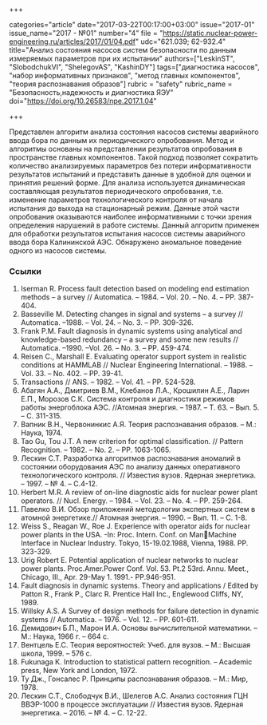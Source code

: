 +++

categories="article"
date="2017-03-22T00:17:00+03:00"
issue="2017-01"
issue_name="2017 - №01"
number="4"
file = "https://static.nuclear-power-engineering.ru/articles/2017/01/04.pdf"
udc="621.039; 62-932.4"
title="Анализ состояния насосов систем безопасности по данным измеряемых параметров при их испытании"
authors=["LeskinST", "SlobodchukVI", "ShelegovAS", "KashinDY"]
tags=["диагностика насосов", "набор информативных признаков", "метод главных компонентов", "теория распознавания образов"]
rubric = "safety"
rubric_name = "Безопасность,надежность и диагностика ЯЭУ"
doi="https://doi.org/10.26583/npe.2017.1.04"

+++

Представлен алгоритм анализа состояния насосов системы аварийного ввода бора по данным их периодического опробования. Метод и алгоритмы основаны на представлении результатов опробования в пространстве главных компонентов. Такой подход позволяет сократить количество анализируемых параметров без потери информативности результатов испытаний и представить данные в удобной для оценки и принятия решений форме. Для анализа используется динамическая составляющая результатов периодического опробования, т.е. изменение параметров технологического контроля от начала испытания до выхода на стационарный режим. Данные этой части опробования оказываются наиболее информативными с точки зрения определения нарушений в работе системы. Данный алгоритм применен для обработки результатов испытания насосов системы аварийного ввода бора Калининской АЭС. Обнаружено аномальное поведение одного из насосов системы.

### Ссылки

1. Iserman R. Process fault detection based on modeling end estimation methods – a survey // Automatica. – 1984. – Vol. 20. – No. 4. – PP. 387-404.
2. Basseville M. Detecting changes in signal and systems – a survey // Automatica. –1988. – Vol. 24. – No. 3. – PP. 309-326.
3. Frank P.M. Fault diagnosis in dynamic systems using analytical and knowledge-based redundancy – a survey and some new results // Automatica. –1990. –Vol. 26. – No. 3. – PP. 459-474.
4. Reisen C., Marshall E. Evaluating operator support system in realistic conditions at HAMMLAB // Nuclear Engineering International. – 1988. – Vol. 33. – No. 402. – PP. 39-41.
5. Transactions // ANS. – 1982. – Vol. 41. – PP. 524-528.
6. Абагян А.А., Дмитриев В.М., Клебанов Л.А., Крошилин А.Е., Ларин Е.П., Морозов С.К. Система контроля и диагностики режимов работы энергоблока АЭС. //Атомная энергия. – 1987. – Т. 63. – Вып. 5. – С. 311-315.
7. Вапник В.Н., Червонинкис А.Я. Теория распознавания образов. – М.: Наука, 1974.
8. Tao Gu, Tou J.T. A new criterion for optimal classification. // Pattern Recognition. – 1982. – No. 2. – PP. 1063-1065.
9. Лескин С.Т. Разработка алгоритмов распознавания аномалий в состоянии оборудования АЭС по анализу данных оперативного технологического контроля. // Известия вузов. Ядерная энергетика. – 1997. – № 4. – С.4-12.
10. Herbert M.R. A review of on-line diagnostic aids for nuclear power plant operators. // Nucl. Energy. – 1984. – Vol. 23. – No. 4. – PP. 259-264.
11. Павелко В.И. Обзор приложений методологии экспертных систем в атомной энергетике.// Атомная энергия. – 1990. – Вып. 11. – С. 1-8.
12. Weiss S., Reagan W., Roe J. Experience with operator aids for nuclear power plants in the USA. -In: Proc. Intern. Conf. on ManMachine Interface in Nuclear Industry. Tokyo, 15-19.02.1988, Vienna, 1988. PP. 323-329.
13. Urig Robert E. Potential application of nuclear networks to nuclear power plants. Proc.Amer.Power Conf. Vol. 53. Pt.2 53rd. Annu. Meet., Chicago, III., Apr. 29-May 1. 1991.- PP.946-951.
14. Fault diagnosis in dynamic systems. Theory and applications / Edited by Patton R., Frank P., Clarc R. Prentice Hall Inc., Englewood Cliffs, NY, 1989.
15. Willsky A.S. A Survey of design methods for failure detection in dynamic systems // Automatica. – 1976. – Vol. 12. – PP. 601-611.
16. Демидович Б.П., Марон И.А. Основы вычислительной математики. – M.: Наука, 1966 г. – 664 с.
17. Вентцель Е.С. Теория вероятностей: Учеб. для вузов. – М.: Высшая школа, 1999. – 576 с.
18. Fukunaga К. Introduction to statistical pattern recognition. – Academic press, New York and London, 1972.
19. Ту Дж., Гонсалес Р. Принципы распознавания образов. – М.: Мир, 1978.
20. Лескин С.Т., Слободчук В.И., Шелегов А.С. Анализ состояния ГЦН ВВЭР-1000 в процессе эксплуатации // Известия вузов. Ядерная энергетика. – 2016. – № 4. – С. 12-22.